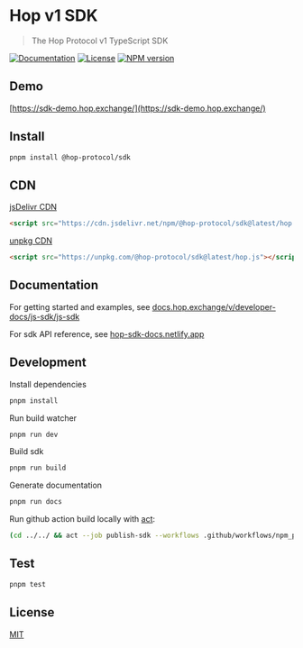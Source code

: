 # Hop v1 SDK

> The Hop Protocol v1 TypeScript SDK

[![Documentation](https://img.shields.io/badge/documentation-available-green.svg?style=flat)](https://docs.hop.exchange/v/developer-docs/js-sdk/js-sdk)
[![License](https://img.shields.io/badge/license-MIT-blue.svg)](https://raw.githubusercontent.com/@hop-protocol/sdk/master/LICENSE)
[![NPM version](https://badge.fury.io/js/%40hop-protocol%2Fsdk.svg)](https://badge.fury.io/js/%40hop-protocol%2Fsdk)

## Demo

[https://sdk-demo.hop.exchange/](https://sdk-demo.hop.exchange/)

## Install

```bash
pnpm install @hop-protocol/sdk
```

## CDN

[jsDelivr CDN](https://cdn.jsdelivr.net/npm/@hop-protocol/sdk@latest/hop.js)

```html
<script src="https://cdn.jsdelivr.net/npm/@hop-protocol/sdk@latest/hop.js"></script>
```

[unpkg CDN](https://unpkg.com/@hop-protocol/sdk@latest/hop.js)

```html
<script src="https://unpkg.com/@hop-protocol/sdk@latest/hop.js"></script>
```

## Documentation

For getting started and examples, see [docs.hop.exchange/v/developer-docs/js-sdk/js-sdk](https://docs.hop.exchange/v/developer-docs/js-sdk/js-sdk)

For sdk API reference, see [hop-sdk-docs.netlify.app](https://hop-sdk-docs.netlify.app/)

## Development

Install dependencies

```bash
pnpm install
```

Run build watcher

```bash
pnpm run dev
```

Build sdk

```bash
pnpm run build
```

Generate documentation

```bash
pnpm run docs
```

Run github action build locally with [act](https://github.com/nektos/act):

```sh
(cd ../../ && act --job publish-sdk --workflows .github/workflows/npm_publish_sdk.yml --secret-file=.secrets --verbose)
```

## Test

```bash
pnpm test
```

## License

[MIT](LICENSE)
